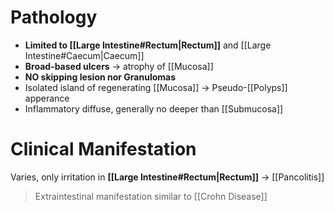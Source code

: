 # Pathology
- **Limited to [[Large Intestine#Rectum|Rectum]]** and [[Large Intestine#Caecum|Caecum]]
- **Broad-based ulcers** -> atrophy of [[Mucosa]]
- **NO skipping lesion nor Granulomas** 
- Isolated island of regenerating [[Mucosa]] -> Pseudo-[[Polyps]] apperance
- Inflammatory diffuse, generally no deeper than [[Submucosa]]

# Clinical Manifestation
Varies, only irritation in **[[Large Intestine#Rectum|Rectum]]** -> [[Pancolitis]]
> Extraintestinal manifestation similar to [[Crohn Disease]]
